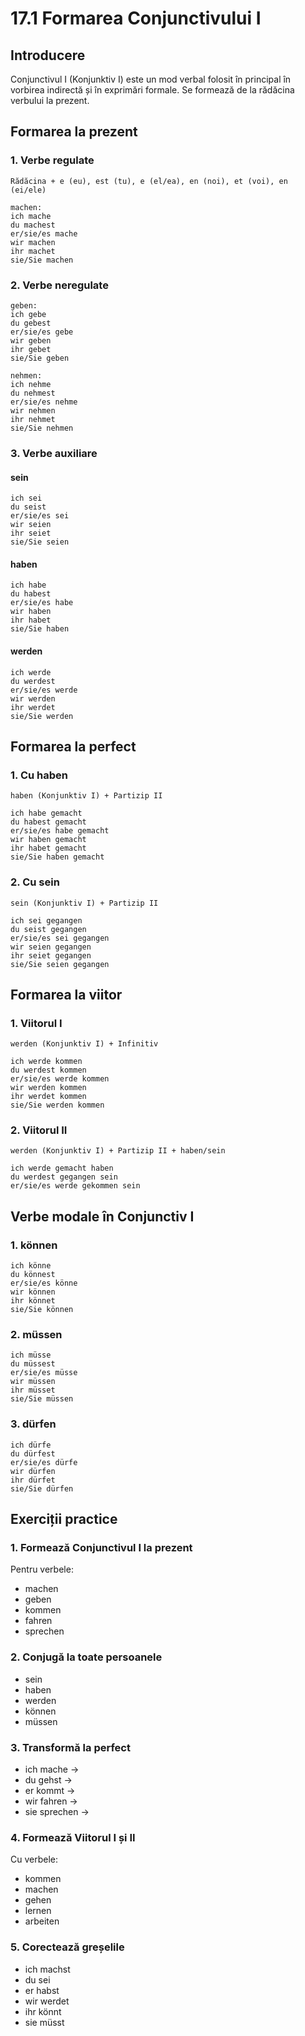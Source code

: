 # 17.1 Formarea Conjunctivului I

## Introducere
Conjunctivul I (Konjunktiv I) este un mod verbal folosit în principal în vorbirea indirectă și în exprimări formale. Se formează de la rădăcina verbului la prezent.

## Formarea la prezent

### 1. Verbe regulate
```
Rădăcina + e (eu), est (tu), e (el/ea), en (noi), et (voi), en (ei/ele)

machen:
ich mache
du machest
er/sie/es mache
wir machen
ihr machet
sie/Sie machen
```

### 2. Verbe neregulate
```
geben:
ich gebe
du gebest
er/sie/es gebe
wir geben
ihr gebet
sie/Sie geben

nehmen:
ich nehme
du nehmest
er/sie/es nehme
wir nehmen
ihr nehmet
sie/Sie nehmen
```

### 3. Verbe auxiliare
#### sein
```
ich sei
du seist
er/sie/es sei
wir seien
ihr seiet
sie/Sie seien
```

#### haben
```
ich habe
du habest
er/sie/es habe
wir haben
ihr habet
sie/Sie haben
```

#### werden
```
ich werde
du werdest
er/sie/es werde
wir werden
ihr werdet
sie/Sie werden
```

## Formarea la perfect

### 1. Cu haben
```
haben (Konjunktiv I) + Partizip II

ich habe gemacht
du habest gemacht
er/sie/es habe gemacht
wir haben gemacht
ihr habet gemacht
sie/Sie haben gemacht
```

### 2. Cu sein
```
sein (Konjunktiv I) + Partizip II

ich sei gegangen
du seist gegangen
er/sie/es sei gegangen
wir seien gegangen
ihr seiet gegangen
sie/Sie seien gegangen
```

## Formarea la viitor

### 1. Viitorul I
```
werden (Konjunktiv I) + Infinitiv

ich werde kommen
du werdest kommen
er/sie/es werde kommen
wir werden kommen
ihr werdet kommen
sie/Sie werden kommen
```

### 2. Viitorul II
```
werden (Konjunktiv I) + Partizip II + haben/sein

ich werde gemacht haben
du werdest gegangen sein
er/sie/es werde gekommen sein
```

## Verbe modale în Conjunctiv I

### 1. können
```
ich könne
du könnest
er/sie/es könne
wir können
ihr könnet
sie/Sie können
```

### 2. müssen
```
ich müsse
du müssest
er/sie/es müsse
wir müssen
ihr müsset
sie/Sie müssen
```

### 3. dürfen
```
ich dürfe
du dürfest
er/sie/es dürfe
wir dürfen
ihr dürfet
sie/Sie dürfen
```

## Exerciții practice

### 1. Formează Conjunctivul I la prezent
Pentru verbele:
- machen
- geben
- kommen
- fahren
- sprechen

### 2. Conjugă la toate persoanele
- sein
- haben
- werden
- können
- müssen

### 3. Transformă la perfect
- ich mache → 
- du gehst →
- er kommt →
- wir fahren →
- sie sprechen →

### 4. Formează Viitorul I și II
Cu verbele:
- kommen
- machen
- gehen
- lernen
- arbeiten

### 5. Corectează greșelile
- ich machst
- du sei
- er habst
- wir werdet
- ihr könnt
- sie müsst
